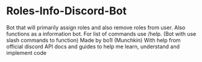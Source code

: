 # Roles-Info-Discord-Bot
Bot that will primarily assign roles and also remove roles from user. Also functions as a information bot. For list of commands use /help. (Bot with use slash commands to function)  Made by bo1l (Munchkin) With help from official discord API docs and guides to help me learn, understand and implement code
